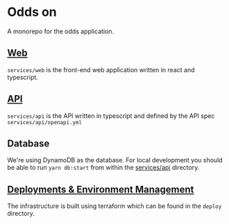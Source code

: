 # Odds on

A monorepo for the odds application.

## [Web](services/web)

`services/web` is the front-end web application written in react and typescript.


## [API](services/api)

`services/api` is the API written in typescript and defined by the API spec `services/api/openapi.yml`


## Database

We're using DynamoDB as the database. For local development you should be able to run `yarn db:start` from within the [services/api](services/api) directory.


## [Deployments & Environment Management](deploy)

The infrastructure is built using terraform which can be found in the `deploy` directory.
